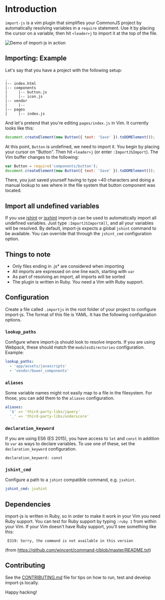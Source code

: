 # Introduction

`import-js` is a vim plugin that simplifies your CommonJS project by
automatically resolving variables in a `require` statement. Use it by placing
the cursor on a variable, then hit `<leader>j` to import it at the top of the
file.

![Demo of import-js in action](https://raw.github.com/trotzig/import-js/master/import-js-demo.gif)

## Importing: Example

Let's say that you have a project with the following setup:

```
.
|-- index.html
|-- components
|     |-- button.js
|     |-- icon.js
|-- vendor
|     |--
|-- pages
|     |-- index.js
```

And let's pretend that you're editing `pages/index.js` in Vim. It currently
looks like this:

```js
document.createElement(new Button({ text: 'Save' }).toDOMElement());
```

At this point, `Button` is undefined, we need to import it. You begin by
placing your cursor on "Button". Then hit `<leader>j` (or enter
`:ImportJSImport`). The Vim buffer changes to the following:

```js
var Button = require('components/button');
document.createElement(new Button({ text: 'Save' }).toDOMElement());
```

There, you just saved yourself having to type ~40 characters and doing a manual
lookup to see where in the file system that button component was located.

## Import all undefined variables

If you use [jshint](http://jshint.com/) or
[jsxhint](https://github.com/STRML/JSXHint/) import-js can be used to
automatically import all undefined variables. Just type `:ImportJSImportAll`,
and all your variables will be resolved. By default, import-js expects a global
`jshint` command to be available. You can override that through the
`jshint_cmd` configuration option.

## Things to note

- Only files ending in .js\* are considered when importing
- All imports are expressed on one line each, starting with `var`
- As part of resolving an import, all imports will be sorted
- The plugin is written in Ruby. You need a Vim with Ruby support.

## Configuration

Create a file called `.importjs` in the root folder of your project to
configure import-js. The format of this file is YAML. It has the following
configuration options.

### `lookup_paths`

Configure where import-js should look to resolve imports. If you are using
Webpack, these should match the `modulesDirectories` configuration. Example:

```yaml
lookup_paths:
  - 'app/assets/javascripts'
  - 'vendor/bower_components'
```

### `aliases`

Some variable names might not easily map to a file in the filesystem. For
those, you can add them to the `aliases` configuration.

```yaml
aliases:
  '$' => 'third-party-libs/jquery'
  '_' => 'third-party-libs/underscore'
```

### `declaration_keyword`

If you are using ES6 (ES 2015), you have access to `let` and `const` in addition
to `var` as ways to declare variables. To use one of these, set the
`declaration_keyword` configuration.

```yaml:
declaration_keyword: const
```

### `jshint_cmd`

Configure a path to a `jshint` compatible command, e.g. `jsxhint`.

```yaml
jshint_cmd: jsxhint
```

## Dependencies

import-js is written in Ruby, so in order to make it work in your Vim you need
Ruby support. You can test for Ruby support by typing `:ruby 1` from within
your Vim. If your Vim doesn't have Ruby support, you'll see something like
this:

```
 E319: Sorry, the command is not available in this version
```

(from https://github.com/wincent/command-t/blob/master/README.txt)

## Contributing

See the
[CONTRIBUTING.md](https://github.com/trotzig/import-js/blob/master/CONTRIBUTING.md)
file for tips on how to run, test and develop import-js locally.

Happy hacking!
